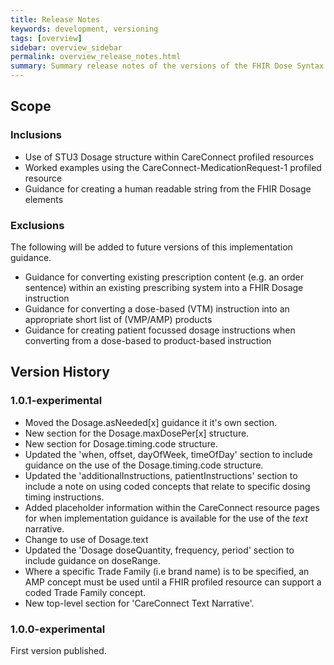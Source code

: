 ```yaml
---
title: Release Notes
keywords: development, versioning
tags: [overview]
sidebar: overview_sidebar
permalink: overview_release_notes.html
summary: Summary release notes of the versions of the FHIR Dose Syntax Implementation Guidance
---
```


## Scope ##

### Inclusions ###

* Use of STU3 Dosage structure within CareConnect profiled resources
* Worked examples using the CareConnect-MedicationRequest-1 profiled resource
* Guidance for creating a human readable string from the FHIR Dosage elements

### Exclusions ####

The following will be added to future versions of this implementation guidance.
* Guidance for converting existing prescription content (e.g. an order sentence) within an existing prescribing system into a FHIR Dosage instruction
* Guidance for converting a dose-based (VTM) instruction into an appropriate short list of (VMP/AMP) products 
* Guidance for creating patient focussed dosage instructions when converting from a dose-based to product-based instruction

## Version History ##

### 1.0.1-experimental ###
* Moved the Dosage.asNeeded[x] guidance it it's own section.
* New section for the Dosage.maxDosePer[x] structure.
* New section for Dosage.timing.code structure.
* Updated the 'when, offset, dayOfWeek, timeOfDay' section to include guidance on the use of the Dosage.timing.code structure.
* Updated the 'additionalInstructions, patientInstructions' section to include a note on using coded concepts that relate to specific dosing timing instructions.
* Added placeholder information within the CareConnect resource pages for when implementation guidance is available for the use of the *text* narrative.
* Change to use of Dosage.text
* Updated the 'Dosage doseQuantity, frequency, period' section to include guidance on doseRange.
* Where a specific Trade Family (i.e brand name) is to be specified, an AMP concept must be used until a FHIR profiled resource can support a coded Trade Family concept.
* New top-level section for 'CareConnect Text Narrative'.

### 1.0.0-experimental ###
First version published.

